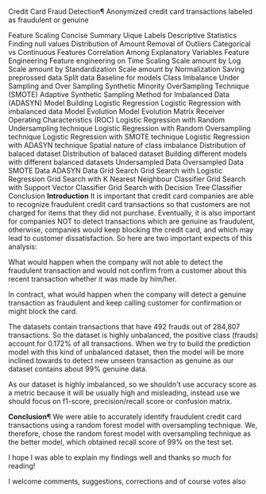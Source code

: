 Credit Card Fraud Detection¶
Anonymized credit card transactions labeled as fraudulent or genuine

Feature Scaling
Concise Summary
Uique Labels
Descriptive Statistics
Finding null values
Distribution of Amount
Removal of Outliers
Categorical vs Continuous Features
Correlation Among Explanatory Variables
Feature Engineering
Feature engineering on Time
Scaling
Scale amount by Log
Scale amount by Standardization
Scale amount by Normalization
Saving preprossed data
Split data
Baseline for models
Class Imbalance
Under Sampling and Over Sampling
Synthetic Minority OverSampling Technique (SMOTE)
Adaptive Synthetic Sampling Method for Imbalanced Data (ADASYN)
Model Building
Logistic Regression
Logistic Regression with imbalanced data
Model Evolution
Model Evolution Matrix
Receiver Operating Characteristics (ROC)
Logistic Regression with Random Undersampling technique
Logistic Regression with Random Oversampling technique
Logistic Regression with SMOTE technique
Logistic Regression with ADASYN technique
Spatial nature of class imbalance
Distribution of balaced dataset
Distribution of balaced dataset
Building different models with different balanced datasets
Undersampled Data
Oversampled Data
SMOTE Data
ADASYN Data
Grid Search
Grid Search with Logistic Regression
Grid Search with K Nearest Neighbour Classifier
Grid Search with Support Vector Classifier
Grid Search with Decision Tree Classifier
Conclusion
__Introduction__
It is important that credit card companies are able to recognize fraudulent credit card transactions so that customers are not charged for items that they did not purchase. Eventually, it is also important for companies NOT to detect transactions which are genuine as fraudulent, otherwise, companies would keep blocking the credit card, and which may lead to customer dissatisfaction. So here are two important expects of this analysis:

What would happen when the company will not able to detect the fraudulent transaction and would not confirm from a customer about this recent transaction whether it was made by him/her.

In contract, what would happen when the company will detect a genuine transaction as fraudulent and keep calling customer for confirmation or might block the card.

The datasets contain transactions that have 492 frauds out of 284,807 transactions. So the dataset is highly unbalanced, the positive class (frauds) account for 0.172% of all transactions. When we try to build the prediction model with this kind of unbalanced dataset, then the model will be more inclined towards to detect new unseen transaction as genuine as our dataset contains about 99% genuine data.

As our dataset is highly imbalanced, so we shouldn't use accuracy score as a metric because it will be usually high and misleading, instead use we should focus on f1-score, precision/recall score or confusion matrix.

__Conclusion__¶
We were able to accurately identify fraudulent credit card transactions using a random forest model with oversampling technique. We, therefore, chose the random forest model with oversampling technique as the better model, which obtained recall score of 99% on the test set.

I hope I was able to explain my findings well and thanks so much for reading!

I welcome comments, suggestions, corrections and of course votes also

